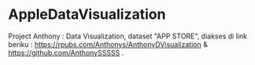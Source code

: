 # AppleDataVisualization
Project Anthony : Data Visualization, dataset "APP STORE", diakses di link beriku : https://rpubs.com/Anthonys/AnthonyDVisualization &amp; https://github.com/AnthonySSSSS .
